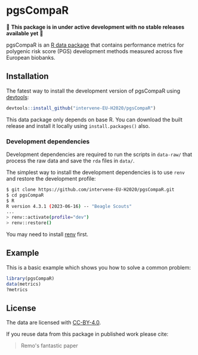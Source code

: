 
# pgsCompaR

<!-- badges: start -->
<!-- badges: end -->

🚨 **This package is in under active development with no stable releases available yet** 🚨

pgsCompaR is an [R data package](https://r-pkgs.org/data.html) that contains performance metrics for polygenic risk score (PGS) development methods measured across five European biobanks.

## Installation

The fatest way to install the development version of pgsCompaR using [devtools](https://devtools.r-lib.org):

``` r
devtools::install_github("intervene-EU-H2020/pgsCompaR")
```

This data package only depends on base R. You can download the built release and install it locally using `install.packages()` also.

### Development dependencies

Development dependencies are required to run the scripts in `data-raw/` that process the raw data and save the `rda` files in `data/`.

The simplest way to install the development dependencies is to use `renv` and restore the development profile:

``` bash
$ git clone https://github.com/intervene-EU-H2020/pgsCompaR.git
$ cd pgsCompaR
$ R
R version 4.3.1 (2023-06-16) -- "Beagle Scouts"
...
> renv::activate(profile="dev")
> renv::restore()
```

You may need to install [renv](https://rstudio.github.io/renv/articles/renv.html) first.

## Example

This is a basic example which shows you how to solve a common problem:

``` r
library(pgsCompaR)
data(metrics)
?metrics
```

## License

The data are licensed with [CC-BY-4.0](https://creativecommons.org/licenses/by/4.0/).

If you reuse data from this package in published work please cite:

> Remo's fantastic paper
